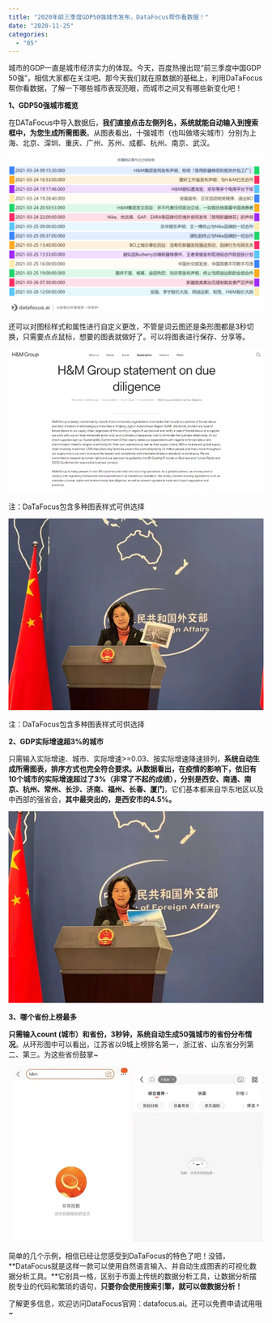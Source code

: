 ```yaml
---
title: "2020年前三季度GDP50强城市发布，DataFocus帮你看数据！"
date: "2020-11-25"
categories: 
  - "05"
---
```


城市的GDP一直是城市经济实力的体现。今天，百度热搜出现“前三季度中国GDP 50强”，相信大家都在关注吧。那今天我们就在原数据的基础上，利用DaTaFocus帮你看数据，了解一下哪些城市表现亮眼，而城市之间又有哪些新变化吧！

**1、GDP50强城市概览**

在DATaFocus中导入数据后，**我们直接点击左侧列名，系统就能自动输入到搜索框中，为您生成所需图表**。从图表看出，十强城市（也叫做塔尖城市）分别为上海、北京、深圳、重庆、广州、苏州、成都、杭州、南京、武汉。

![IMG_256](images/img_256.png)

还可以对图标样式和属性进行自定义更改，不管是词云图还是条形图都是3秒切换，只需要点点鼠标，想要的图表就做好了。可以将图表进行保存、分享等。

![IMG_257](images/img_257.png)

注：DaTaFocus包含多种图表样式可供选择

![IMG_258](images/img_258.png)

注：DaTaFocus包含多种图表样式可供选择

**2、GDP实际增速超3%的城市**

只需输入实际增速、城市、实际增速>=0.03、按实际增速降速排列，**系统自动生成所需图表，排序方式也完全符合要求。**从数据看出**，**在疫情的影响下，依旧有10个城市的实际增速超过了3%（非常了不起的成绩），分别是**西安、南通、南京、杭州、常州、长沙、济南、福州、长春、厦门**，它们基本都来自华东地区以及中西部的强省会，**其中最突出的，是西安市的4.5%。**

![IMG_259](images/img_259.png)

**3、哪个省份上榜最多**

**只需输入count (城市）和省份，3秒钟，系统自动生成50强城市的省份分布情况**。从环形图中可以看出，江苏省以9城上榜排名第一，浙江省、山东省分列第二、第三。为这些省份鼓掌~

![IMG_260](images/img_260.png)

简单的几个示例，相信已经让您感受到DaTaFocus的特色了吧！没错，**DataFocus就是这样一款可以使用自然语言输入、并自动生成图表的可视化数据分析工具。**它别具一格，区别于市面上传统的数据分析工具，让数据分析摆脱专业的代码和繁琐的语句，**只要你会使用搜索引擎，就可以做数据分析！**

了解更多信息，欢迎访问DataFocus官网：datafocus.ai。还可以免费申请试用哦~
